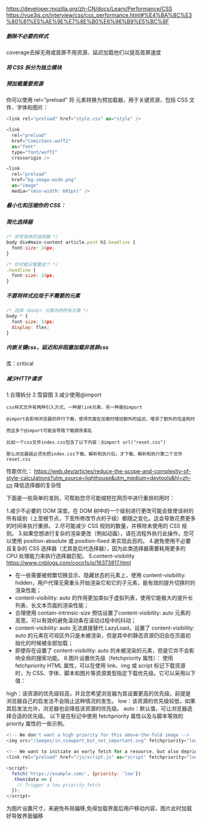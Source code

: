 https://developer.mozilla.org/zh-CN/docs/Learn/Performance/CSS
https://vue3js.cn/interview/css/css_performance.html#%E4%BA%8C%E3%80%81%E5%AE%9E%E7%8E%B0%E6%96%B9%E5%BC%8F

##### 删除不必要的样式
coverage去掉无用或首屏不用资源、延迟加载他们以提高首屏速度
##### 将 CSS 拆分为独立模块
##### 预加载重要资源
你可以使用 rel="preload" 将 <link> 元素转换为预加载器，用于关键资源，包括 CSS 文件、字体和图片：
```javascript
<link rel="preload" href="style.css" as="style" />

<link
  rel="preload"
  href="ComicSans.woff2"
  as="font"
  type="font/woff2"
  crossorigin />

<link
  rel="preload"
  href="bg-image-wide.png"
  as="image"
  media="(min-width: 601px)" />

```
##### 最小化和压缩你的 CSS：
##### 简化选择器
```javascript
/* 非常具体的选择器 */
body div#main-content article.post h2.headline {
  font-size: 24px;
}

/* 你可能只需要这个 */
.headline {
  font-size: 24px;
}
```
##### 不要将样式应用于不需要的元素
```javascript
/* 选择 <body> 元素内的所有元素 */
body * {
  font-size: 14px;
  display: flex;
}
```
##### 内嵌关键css，延迟和非阻塞加载非首屏css
库：critical
##### 减少HTTP请求
1.合理拆分
2.雪碧图
3.减少使用@import

    css样式文件有两种引入方式，一种是link元素，另一种是@import

    @import会影响浏览器的并行下载，使得页面在加载时增加额外的延迟，增添了额外的往返耗时

    而且多个@import可能会导致下载顺序紊乱

    比如一个css文件index.css包含了以下内容：@import url("reset.css")

    那么浏览器就必须先把index.css下载、解析和执行后，才下载、解析和执行第二个文件reset.css


性能优化：
https://web.dev/articles/reduce-the-scope-and-complexity-of-style-calculations?utm_source=lighthouse&utm_medium=devtools&hl=zh-cn
降低选择器的复杂性

下面是一些简单的准则，可帮助您尽可能缩短在网页中进行重排的用时：

1.减少不必要的 DOM 深度。在 DOM 树中的一个级别进行更改可能会致使该树的所有级别（上至根节点，下至所修改节点的子级）都随之变化。这会导致花费更多的时间来执行重排。
2.尽可能减少 CSS 规则的数量，并移除未使用的 CSS 规则。
3.如果您想进行复杂的渲染更改（例如动画），请在流程外执行此操作。您可以使用 position-absolute 或 position-fixed 来实现此目的。
4.避免使用不必要且复杂的 CSS 选择器（尤其是后代选择器），因为此类选择器需要耗用更多的 CPU 处理能力来执行选择器匹配。
5.content-visibility
https://www.cnblogs.com/coco1s/p/16373817.html
+ 在一些需要被频繁切换显示、隐藏状态的元素上，使用 content-visibility: hidden，用户代理无需重头开始渲染它和它的子元素，能有效的提升切换时的渲染性能；
+ content-visibility: auto 的作用更加类似于虚拟列表，使用它能极大的提升长列表、长文本页面的渲染性能；
+ 合理使用 contain-intrinsic-size 预估设置了content-visibility: auto 元素的高宽，可以有效的避免滚动条在滚动过程中的抖动；
+ content-visibility: auto 无法直接替代 LazyLoad，设置了 content-visibility: auto 的元素在可视区外只是未被渲染，但是其中的静态资源仍旧会在页面初始化的时候被全部加载；
+ 即便存在设置了 content-visibility: auto 的未被渲染的元素，但是它并不会影响全局的搜索功能。
6.图片设置优先级（fetchpriority 属性）：
使用 fetchpriority HTML 属性，可以在使用 link、img 或 script 标记下载资源时，为 CSS、字体、脚本和图片等资源类型指定下载优先级。它可以采用以下值：

high：该资源的优先级较高，并且您希望浏览器为其设置更高的优先级，前提是浏览器自己的启发法不会阻止这种情况的发生。
low：该资源的优先级较低，如果其启发法允许，浏览器也会降低该资源的优先级。
auto：默认值，可让浏览器选择合适的优先级。
以下是在标记中使用 fetchpriority 属性以及与脚本等效的 priority 属性的一些示例。
```javascript
<!-- We don't want a high priority for this above-the-fold image -->
<img src="/images/in_viewport_but_not_important.svg" fetchpriority="low" alt="I'm an unimportant image!">

<!-- We want to initiate an early fetch for a resource, but also deprioritize it -->
<link rel="preload" href="/js/script.js" as="script" fetchpriority="low">

<script>
  fetch('https://example.com/', {priority: 'low'})
  .then(data => {
    // Trigger a low priority fetch
  });
</script>
```
为图片设置尺寸，来避免布局偏移,免得加载界面后用户移动内容，图片此时加载好导致界面偏移